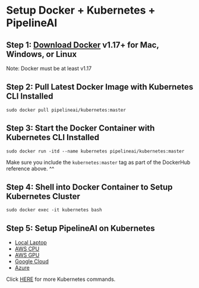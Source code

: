 # Setup Docker + Kubernetes + PipelineAI

## Step 1:  [Download Docker](https://www.docker.com/community-edition) v1.17+ for Mac, Windows, or Linux
Note:  Docker must be at least v1.17

## Step 2:  Pull Latest Docker Image with Kubernetes CLI Installed
```
sudo docker pull pipelineai/kubernetes:master
```

## Step 3:  Start the Docker Container with Kubernetes CLI Installed
```
sudo docker run -itd --name kubernetes pipelineai/kubernetes:master
```
Make sure you include the `kubernetes:master` tag as part of the DockerHub reference above. ^^

## Step 4:  Shell into Docker Container to Setup Kubernetes Cluster
```
sudo docker exec -it kubernetes bash
```

## Step 5:  Setup PipelineAI on Kubernetes
* [Local Laptop](kubernetes-local.md)
* [AWS CPU](kubernetes-aws-cpu.md)
* [AWS GPU](kubernetes-aws-gpu.md)
* [Google Cloud](kubernetes-gcp.md)
* [Azure](kubernetes-azure.md)

Click [HERE](kubernetes-commands.md) for more Kubernetes commands.

